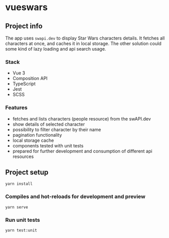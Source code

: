 # vueswars

## Project info

The app uses `swapi.dev` to display Star Wars characters details. It fetches all characters at once, and caches it in
local storage. The other solution could some kind of lazy loading and api search usage.

### Stack

* Vue 3
* Composition API
* TypeScript
* Jest
* SCSS

### Features

* fetches and lists characters (people resource) from the swAPI.dev
* show details of selected character
* possibility to filter character by their name
* pagination functionality
* local storage cache
* components tested with unit tests
* prepared for further development and consumption of different api resources

## Project setup

```
yarn install
```

### Compiles and hot-reloads for development and preview

```
yarn serve
```

### Run unit tests

```
yarn test:unit
```

